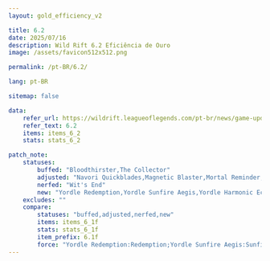 ```yaml
---
layout: gold_efficiency_v2

title: 6.2
date: 2025/07/16
description: Wild Rift 6.2 Eficiência de Ouro
image: /assets/favicon512x512.png

permalink: /pt-BR/6.2/

lang: pt-BR

sitemap: false

data:
    refer_url: https://wildrift.leagueoflegends.com/pt-br/news/game-updates/wild-rift-patch-notes-6-2/
    refer_text: 6.2
    items: items_6_2
    stats: stats_6_2

patch_note:
    statuses:
        buffed: "Bloodthirster,The Collector"
        adjusted: "Navori Quickblades,Magnetic Blaster,Mortal Reminder,Essence Reaver,Phantom Dancer"
        nerfed: "Wit's End"
        new: "Yordle Redemption,Yordle Sunfire Aegis,Yordle Harmonic Echo,Yordle Infinity Orb,Yordle Duskblade of Draktharr,Yordle Runaan's Hurricane,Yordle Death's Dance,Soul Transfer"
    excludes: ""
    compare:
        statuses: "buffed,adjusted,nerfed,new"
        items: items_6_1f
        stats: stats_6_1f
        item_prefix: 6.1f
        force: "Yordle Redemption:Redemption;Yordle Sunfire Aegis:Sunfire Aegis;Yordle Harmonic Echo:Harmonic Echo;Yordle Infinity Orb:Infinity Orb;Yordle Duskblade of Draktharr:Duskblade of Draktharr;Yordle Runaan's Hurricane (Adaptive: AP):Runaan's Hurricane (Adaptive: AP);Yordle Runaan's Hurricane (Adaptive: AD):Runaan's Hurricane (Adaptive: AD);Yordle Death's Dance:Death's Dance;Bloodthirster (Bloody[Crit] & Lifeline):Bloodthirster (Bloodsworn -lv15);Mortal Reminder (Last Whisper[Crit]):Mortal Reminder"
---
```

